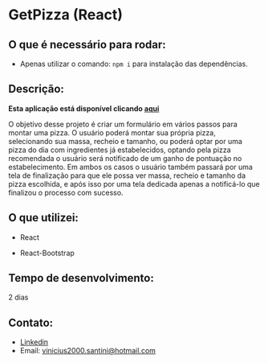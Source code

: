 # GetPizza (React)


## O que é necessário para rodar:

 - Apenas utilizar o comando: ```npm i``` para instalação das dependências.
 
 
 ## Descrição:
 
 **Esta aplicação está disponível clicando [aqui](http://vinicius-santini.github.io/GetPizza)**
 
 O objetivo desse projeto é criar um formulário em vários passos para montar uma pizza. O usuário poderá montar sua própria pizza, selecionando sua massa, recheio e tamanho, 
 ou poderá optar por uma pizza do dia com ingredientes já estabelecidos, optando pela pizza recomendada o usuário será notificado de um ganho de pontuação no estabelecimento.
 Em ambos os casos o usuário também passará por uma tela de finalização para que ele possa ver massa, recheio e tamanho da pizza escolhida, e após isso por uma tela dedicada
 apenas a notificá-lo que finalizou o processo com sucesso.
 
 ## O que utilizei: 
 
 - React
 
 - React-Bootstrap
 
 ## Tempo de desenvolvimento: 
 
 2 dias

## Contato:
- [Linkedin](https://www.linkedin.com/in/vinicius-santini-5258b0ab/)
- Email: vinicius2000.santini@hotmail.com
